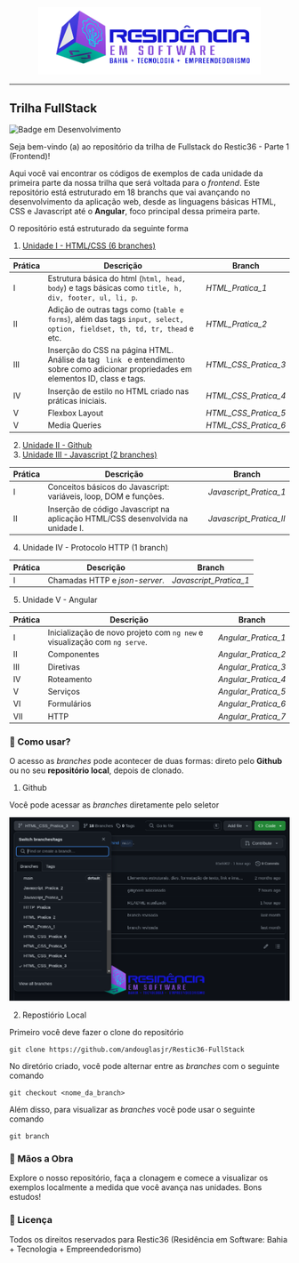 <div align="center">
<img src="src/images/logo-nav.png" width="400px">
</div>

---

## Trilha FullStack

![Badge em Desenvolvimento](http://img.shields.io/static/v1?label=STATS&message=EM_DESENVOLVIMENTO&color=GREEN&style=for-the-badge)

Seja bem-vindo (a) ao repositório da trilha de Fullstack do Restic36 - Parte 1 (Frontend)!

Aqui você vai encontrar os códigos de exemplos de cada unidade da primeira parte da nossa trilha que será voltada para o <em>frontend</em>. Este repositório está estruturado em 18 branchs que vai avançando no desenvolvimento da aplicação web, desde as linguagens básicas HTML, CSS e Javascript até o <b>Angular</b>, foco principal dessa primeira parte.

O repositório está estruturado da seguinte forma

1. <u>Unidade I - HTML/CSS (6 branches)</u>

| Prática | Descrição | Branch|
|---------|-----------|-------|
|I  |   Estrutura básica do html (<code>html, head, body</code>) e tags básicas como <code>title, h, div, footer, ul, li, p</code>. |<em>HTML_Pratica_1</em>|
|II  |   Adição de outras tags como (<code>table e forms</code>), além das tags <code>input, select, option, fieldset, th, td, tr, thead</code> e etc. |<em>HTML_Pratica_2</em>|
|III  |   Inserção do CSS na página HTML. Análise da tag <code> link </code> e entendimento sobre como adicionar propriedades em elementos ID, class e tags. |<em>HTML_CSS_Pratica_3</em>|
|IV  |   Inserção de estilo no HTML criado nas práticas iniciais. |<em>HTML_CSS_Pratica_4</em>|
|V  |  Flexbox Layout |<em>HTML_CSS_Pratica_5</em>|
|V  |  Media Queries |<em>HTML_CSS_Pratica_6</em>|
    
2. <u>Unidade II - Github</u>
3. <u>Unidade III - Javascript (2 branches)</u>

| Prática | Descrição | Branch|
|---------|-----------|-------|
|I  | Conceitos básicos do Javascript: variáveis, loop, DOM e funções. |<em>Javascript_Pratica_1</em>|
|II  | Inserção de código Javascript na aplicação HTML/CSS desenvolvida na unidade I. |<em>Javascript_Pratica_II</em>|

4. Unidade IV - Protocolo HTTP (1 branch)

| Prática | Descrição | Branch|
|---------|-----------|-------|
|I  | Chamadas HTTP e <em>json-server</em>.|<em>Javascript_Pratica_1</em>|


5. Unidade V - Angular

| Prática | Descrição | Branch|
|---------|-----------|-------|
|I  | Inicialização de novo projeto com <code>ng new</code> e visualização com <code>ng serve</code>.|<em>Angular_Pratica_1</em>|
|II  | Componentes |<em>Angular_Pratica_2</em>|
|III  | Diretivas |<em>Angular_Pratica_3</em>|
|IV  | Roteamento |<em>Angular_Pratica_4</em>|
|V  | Serviços |<em>Angular_Pratica_5</em>|
|VI  | Formulários |<em>Angular_Pratica_6</em>|
|VII  | HTTP |<em>Angular_Pratica_7</em>|

### :bookmark_tabs: Como usar?

O acesso as <em>branches</em> pode acontecer de duas formas: direto pelo <b>Github</b> ou no seu <b>repositório local</b>, depois de clonado.

1. Github

Você pode acessar as <em>branches</em> diretamente pelo seletor

![alt text](images/image.png)

2. Repostiório Local

Primeiro você deve fazer o clone do repositório

```shell
git clone https://github.com/andouglasjr/Restic36-FullStack
```
No diretório criado, você pode alternar entre as <em>branches</em> com o seguinte comando

```shell
git checkout <nome_da_branch>
```
Além disso, para visualizar as <em>branches</em> você pode usar o seguinte comando

```shell
git branch
```
### :hammer: Mãos a Obra

Explore o nosso repositório, faça a clonagem e comece a visualizar os exemplos localmente a medida que você avança nas unidades. Bons estudos!

### :triangular_flag_on_post: Licença
<p>
Todos os direitos reservados para Restic36 (Residência em Software: Bahia + Tecnologia + Empreendedorismo)
</p>